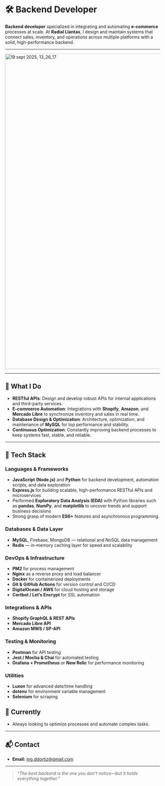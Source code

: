 # 🛠️ Backend Developer

**Backend developer** specialized in integrating and automating **e-commerce** processes at scale. At **Radial Llantas**, I design and maintain systems that connect sales, inventory, and operations across multiple platforms with a solid, high-performance backend.

---

<img width="1024" height="1024" alt="19 sept 2025, 13_26_17" src="https://github.com/user-attachments/assets/12375e3f-33a6-4e73-a8e4-8c9f4ae22b59" />

---

## 🚀 What I Do

- **RESTful APIs**: Design and develop robust APIs for internal applications and third-party services.  
- **E-commerce Automation**: Integrations with **Shopify**, **Amazon**, and **Mercado Libre** to synchronize inventory and sales in real time.  
- **Database Design & Optimization**: Architecture, optimization, and maintenance of **MySQL** for top performance and stability.  
- **Continuous Optimization**: Constantly improving backend processes to keep systems fast, stable, and reliable.

---

## 🧰 Tech Stack

### Languages & Frameworks
- **JavaScript (Node.js)** and **Python** for backend development, automation scripts, and data exploration  
- **Express.js** for building scalable, high-performance RESTful APIs and microservices  
- Performed **Exploratory Data Analysis (EDA)** with Python libraries such as **pandas**, **NumPy**, and **matplotlib** to uncover trends and support business decisions  
- Strong grasp of modern **ES6+** features and asynchronous programming

### Databases & Data Layer
- **MySQL**, Firebase, MongoDB — relational and NoSQL data management  
- **Redis** — in-memory caching layer for speed and scalability

### DevOps & Infrastructure
- **PM2** for process management  
- **Nginx** as a reverse proxy and load balancer  
- **Docker** for containerized deployments  
- **Git & GitHub Actions** for version control and CI/CD  
- **DigitalOcean / AWS** for cloud hosting and storage  
- **Certbot / Let’s Encrypt** for SSL automation  

### Integrations & APIs
- **Shopify GraphQL & REST APIs**  
- **Mercado Libre API**  
- **Amazon MWS / SP-API**  

### Testing & Monitoring
- **Postman** for API testing  
- **Jest / Mocha & Chai** for automated testing  
- **Grafana + Prometheus** or **New Relic** for performance monitoring  

### Utilities
- **Luxon** for advanced date/time handling  
- **dotenv** for environment variable management  
- **Selenium** for scraping

## 🎯 Currently
- Always looking to optimize processes and automate complex tasks.

---

## 📬 Contact
- **Email:** [ing.ddortiz@gmail.com](mailto:ing.ddortiz@gmail.com)  

---

> _“The best backend is the one you don’t notice—but it holds everything together.”_


